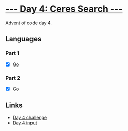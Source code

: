 # [--- Day 4: Ceres Search ---](https://adventofcode.com/2024/day/4)

Advent of code day 4.

## Languages

### Part 1

- [x] [Go](part1.go)

### Part 2

- [x] [Go](part2.go)

## Links

- [Day 4 challenge](https://adventofcode.com/2024/day/4)
- [Day 4 input](https://adventofcode.com/2024/day/4/input)
